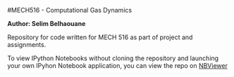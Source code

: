 #MECH516 - Computational Gas Dynamics

<b>Author: Selim Belhaouane</b>

Repository for code written for MECH 516 as part of project and assignments.

To view IPython Notebooks without cloning the repository and launching your own IPyhon Notebook application, you can view the
repo on [NBViewer](http://nbviewer.ipython.org/github/Kreger51/mech_516/tree/master/)
